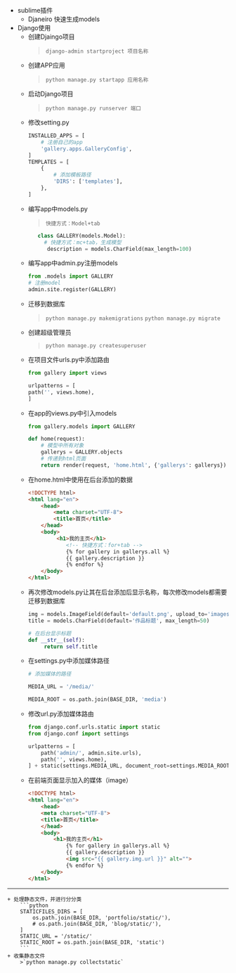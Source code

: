 - sublime插件
    + Djaneiro 快速生成models
- Django使用
    + 创建Djaingo项目
       >`django-admin startproject 项目名称`
    + 创建APP应用
        >`python manage.py startapp 应用名称`
    + 启动Django项目
        >`python manage.py runserver 端口`
    + 修改setting.py
        ```python
        INSTALLED_APPS = [
            # 注册自己的app
            'gallery.apps.GalleryConfig',
        ]
        TEMPLATES = [
            {
                # 添加模板路径
                'DIRS': ['templates'],
            },
        ]
        ```
    + 编写app中models.py
        >`快捷方式：Model+tab`
        ```python
           class GALLERY(models.Model):
             # 快捷方式：mc+tab，生成模型
              description = models.CharField(max_length=100)
        ```
    + 编写app中admin.py注册models
        ```python
        from .models import GALLERY
        # 注册model
        admin.site.register(GALLERY)
        ```
    + 迁移到数据库
        >`python manage.py makemigrations`
        >`python manage.py migrate`
    + 创建超级管理员
        >`python manage.py createsuperuser`
    + 在项目文件urls.py中添加路由
        ```python
        from gallery import views

        urlpatterns = [
        path('', views.home),
        ]

        ```
    + 在app的views.py中引入models
        ```python
        from gallery.models import GALLERY

        def home(request):
            # 模型中所有对象
            gallerys = GALLERY.objects
            # 传递到html页面
            return render(request, 'home.html', {'gallerys': gallerys}) 
        ``` 
    + 在home.html中使用在后台添加的数据
        ```html
        <!DOCTYPE html>
        <html lang="en">
            <head>
                <meta charset="UTF-8">
                <title>首页</title>
            </head>
            <body>
                 <h1>我的主页</h1>
                    <!-- 快捷方式：for+tab -->
                    {% for gallery in gallerys.all %}
                    {{ gallery.description }}
                    {% endfor %}
            </body>
        </html>
        ```
    + 再次修改models.py让其在后台添加后显示名称，每次修改models都需要迁移到数据库
        ```python
        img = models.ImageField(default='default.png', upload_to='images/')
        title = models.CharField(default='作品标题', max_length=50)

        # 在后台显示标题
        def __str__(self):
             return self.title
        ```
    + 在settings.py中添加媒体路径
        ```python
        # 添加媒体的路径

        MEDIA_URL = '/media/'

        MEDIA_ROOT = os.path.join(BASE_DIR, 'media')

        ```
    + 修改url.py添加媒体路由
        ```python
        from django.conf.urls.static import static
        from django.conf import settings

        urlpatterns = [
            path('admin/', admin.site.urls),
            path('', views.home),
        ] + static(settings.MEDIA_URL, document_root=settings.MEDIA_ROOT)
        ```
    + 在前端页面显示加入的媒体（image）
        ```html
        <!DOCTYPE html>
        <html lang="en">
            <head>
            <meta charset="UTF-8">
            <title>首页</title>
            </head>
            <body>
                <h1>我的主页</h1>
                    {% for gallery in gallerys.all %}
                    {{ gallery.description }}
                    <img src="{{ gallery.img.url }}" alt="">
                    {% endfor %}
            </body>
        </html>
        ```
---
    + 处理静态文件，并进行分分类
        ```python
        STATICFILES_DIRS = [
            os.path.join(BASE_DIR, 'portfolio/static/'),
            # os.path.join(BASE_DIR, 'blog/static/'),
        ]
        STATIC_URL = '/static/'
        STATIC_ROOT = os.path.join(BASE_DIR, 'static')
        ```
    + 收集静态文件
        >`python manage.py collectstatic`